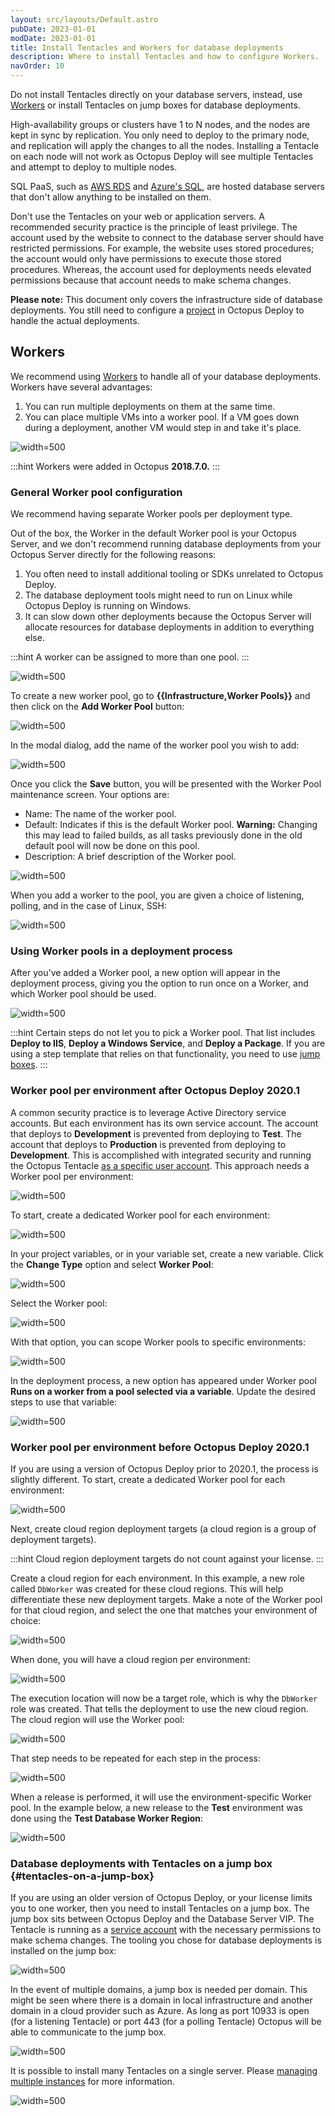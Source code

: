 ```yaml
---
layout: src/layouts/Default.astro
pubDate: 2023-01-01
modDate: 2023-01-01
title: Install Tentacles and Workers for database deployments
description: Where to install Tentacles and how to configure Workers.
navOrder: 10
---
```


Do not install Tentacles directly on your database servers, instead, use [Workers](/docs/infrastructure/workers) or install Tentacles on jump boxes for database deployments.

High-availability groups or clusters have 1 to N nodes, and the nodes are kept in sync by replication.  You only need to deploy to the primary node, and replication will apply the changes to all the nodes.  Installing a Tentacle on each node will not work as Octopus Deploy will see multiple Tentacles and attempt to deploy to multiple nodes.

SQL PaaS, such as [AWS RDS](https://aws.amazon.com/rds/) and [Azure's SQL](https://azure.microsoft.com/en-us/services/sql-database/), are hosted database servers that don't allow anything to be installed on them.

Don't use the Tentacles on your web or application servers.  A recommended security practice is the principle of least privilege. The account used by the website to connect to the database server should have restricted permissions. For example, the website uses stored procedures; the account would only have permissions to execute those stored procedures. Whereas, the account used for deployments needs elevated permissions because that account needs to make schema changes.

**Please note:** This document only covers the infrastructure side of database deployments.  You still need to configure a [project](/docs/projects) in Octopus Deploy to handle the actual deployments.  

## Workers

We recommend using [Workers](/docs/infrastructure/workers) to handle all of your database deployments.  Workers have several advantages:

1. You can run multiple deployments on them at the same time.
2. You can place multiple VMs into a worker pool.  If a VM goes down during a deployment, another VM would step in and take it's place.

![](/docs/deployments/databases/configuration/images/standard-database-worker-pool.png "width=500")

:::hint
Workers were added in Octopus **2018.7.0.**
:::

### General Worker pool configuration

We recommend having separate Worker pools per deployment type. 

Out of the box, the Worker in the default Worker pool is your Octopus Server, and we don't recommend running database deployments from your Octopus Server directly for the following reasons:

1. You often need to install additional tooling or SDKs unrelated to Octopus Deploy.
2. The database deployment tools might need to run on Linux while Octopus Deploy is running on Windows.
3. It can slow down other deployments because the Octopus Server will allocate resources for database deployments in addition to everything else.

:::hint
A worker can be assigned to more than one pool.
:::

![](/docs/deployments/databases/configuration/images/worker-pools-per-usage.png "width=500")

To create a new worker pool, go to **{{Infrastructure,Worker Pools}}** and then click on the **Add Worker Pool** button:

![](/docs/deployments/databases/configuration/images/add-worker-pool.png "width=500")

In the modal dialog, add the name of the worker pool you wish to add:

![](/docs/deployments/databases/configuration/images/add-worker-pool-modal.png "width=500")

Once you click the **Save** button, you will be presented with the Worker Pool maintenance screen.  Your options are:

- Name: The name of the worker pool.
- Default: Indicates if this is the default Worker pool.  **Warning:** Changing this may lead to failed builds, as all tasks previously done in the old default pool will now be done on this pool. 
- Description: A brief description of the Worker pool.

![](/docs/deployments/databases/configuration/images/worker-pool-edit-dialog.png "width=500")

When you add a worker to the pool, you are given a choice of listening, polling, and in the case of Linux, SSH:

![](/docs/deployments/databases/configuration/images/add-worker-to-pool.png "width=500")

### Using Worker pools in a deployment process

After you've added a Worker pool, a new option will appear in the deployment process, giving you the option to run once on a Worker, and which Worker pool should be used.

![](/docs/deployments/databases/configuration/images/use-worker-in-deployment-process.png "width=500")

:::hint
Certain steps do not let you to pick a Worker pool.  That list includes **Deploy to IIS**, **Deploy a Windows Service**, and **Deploy a Package**.  If you are using a step template that relies on that functionality, you need to use [jump boxes](#tentacles-on-a-jump-box).
:::

### Worker pool per environment after Octopus Deploy 2020.1

A common security practice is to leverage Active Directory service accounts.  But each environment has its own service account.  The account that deploys to **Development** is prevented from deploying to **Test**.  The account that deploys to **Production** is prevented from deploying to **Development**.  This is accomplished with integrated security and running the Octopus Tentacle [as a specific user account](/docs/infrastructure/deployment-targets/tentacle/windows/running-tentacle-under-a-specific-user-account).  This approach needs a Worker pool per environment:

![](/docs/deployments/databases/configuration/images/worker-pool-per-environment.png "width=500")

To start, create a dedicated Worker pool for each environment:

![](/docs/deployments/databases/configuration/images/environment-specific-worker-pools.png "width=500")

In your project variables, or in your variable set, create a new variable.  Click the **Change Type** option and select **Worker Pool**:

![](/docs/deployments/databases/configuration/images/worker-pool-variable-type.png "width=500")

Select the Worker pool:

![](/docs/deployments/databases/configuration/images/worker-pool-variable-type-selection.png "width=500")

With that option, you can scope Worker pools to specific environments:

![](/docs/deployments/databases/configuration/images/worker-pool-variable-per-environment.png "width=500")

In the deployment process, a new option has appeared under Worker pool **Runs on a worker from a pool selected via a variable**.  Update the desired steps to use that variable:

![](/docs/deployments/databases/configuration/images/use-worker-pool-variable.png "width=500")

### Worker pool per environment before Octopus Deploy 2020.1

If you are using a version of Octopus Deploy prior to 2020.1, the process is slightly different. To start, create a dedicated Worker pool for each environment:

![](/docs/deployments/databases/configuration/images/environment-specific-worker-pools.png "width=500")

Next, create cloud region deployment targets (a cloud region is a group of deployment targets).

:::hint
Cloud region deployment targets do not count against your license.
:::

Create a cloud region for each environment.  In this example, a new role called `DbWorker` was created for these cloud regions. This will help differentiate these new deployment targets.  Make a note of the Worker pool for that cloud region, and select the one that matches your environment of choice:

![](/docs/deployments/databases/configuration/images/create-cloud-region.png "width=500")

When done, you will have a cloud region per environment:

![](/docs/deployments/databases/configuration/images/environment-cloud-regions.png "width=500")

The execution location will now be a target role, which is why the `DbWorker` role was created.  That tells the deployment to use the new cloud region.  The cloud region will use the Worker pool:

![](/docs/deployments/databases/configuration/images/cloud-region-execution-location.png "width=500")

That step needs to be repeated for each step in the process:

![](/docs/deployments/databases/configuration/images/process-with-cloud-region-targets.png "width=500")

When a release is performed, it will use the environment-specific Worker pool.  In the example below, a new release to the **Test** environment was done using the **Test Database Worker Region**:

![](/docs/deployments/databases/configuration/images/release-with-cloud-region.png "width=500")

### Database deployments with Tentacles on a jump box {#tentacles-on-a-jump-box}

If you are using an older version of Octopus Deploy, or your license limits you to one worker, then you need to install Tentacles on a jump box.  The jump box sits between Octopus Deploy and the Database Server VIP.  The Tentacle is running as a [service account](/docs/infrastructure/deployment-targets/tentacle/windows/running-tentacle-under-a-specific-user-account) with the necessary permissions to make schema changes.  The tooling you chose for database deployments is installed on the jump box:

![](/docs/deployments/databases/configuration/images/database-with-jump-box.png "width=500")

In the event of multiple domains, a jump box is needed per domain.  This might be seen where there is a domain in local infrastructure and another domain in a cloud provider such as Azure. As long as port 10933 is open (for a listening Tentacle) or port 443 (for a polling Tentacle) Octopus will be able to communicate to the jump box.

![](/docs/deployments/databases/configuration/images/database-jump-box-multiple-domains.png "width=500")

It is possible to install many Tentacles on a single server.  Please [managing multiple instances](/docs/administration/managing-infrastructure/managing-multiple-instances) for more information.  

![](/docs/deployments/databases/configuration/images/database-jump-box-multiple-tentacles.png "width=500")